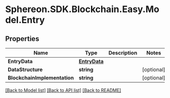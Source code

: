 # Sphereon.SDK.Blockchain.Easy.Model.Entry
## Properties

Name | Type | Description | Notes
------------ | ------------- | ------------- | -------------
**EntryData** | [**EntryData**](EntryData.md) |  | 
**DataStructure** | **string** |  | [optional] 
**BlockchainImplementation** | **string** |  | [optional] 

[[Back to Model list]](../README.md#documentation-for-models) [[Back to API list]](../README.md#documentation-for-api-endpoints) [[Back to README]](../README.md)

